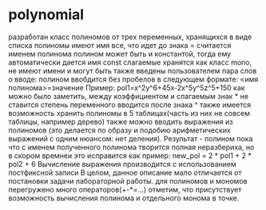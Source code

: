 # polynomial
разработан класс полиномов от трех переменных, хранящихся в виде списка
полиномы имеют имя
все, что идет до знака = считается именем полинома
полином может быть и константой, тогда ему автоматически дается имя const
слагаемые хранятся как класс mono, не имеют имени и могут быть также введены пользователем
пара слов о вводе:
полином ввобдится без пробелов в следующем формате:
<имя полинома>=значение
Пример:
pol1=x^2y^6+45x-2x^5y^5z^5+150
как можно было заметить, между коэффициентом и слагаемым знак * не ставится
степень переменного вводится после знака ^
также имеется возможность хранить полиномы в 5 таблицах(часть из них не совсем таблицы, например дерево)
также можно вводить выражения из полиномов (это делается по образу и подобию арифметических выражений с одним нюансом: нет деления). Результат - полином
пока что с именем полученного полинома творится полная неразбериха, но в скором времнеи это исправится
как пример:
new_pol = 2 * pol1 + 2 * pol2 + 6
Вычисление выражения производится с использованием постфиксной записи
В целом, данное описание мало отличается от постановки задачи лабораторной работы.
для полиномов и мономов перегружено много операторов(+-*=...)
отметим, что присутствует возможность вычисления полинома и отдельного монома в точке.
